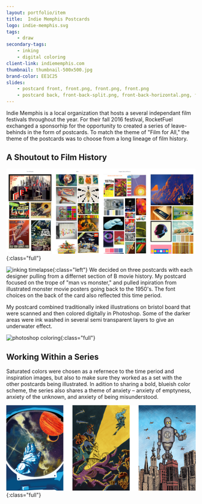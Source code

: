 ```yaml
---
layout: portfolio/item
title:  Indie Memphis Postcards
logo: indie-memphis.svg
tags:
    - draw
secondary-tags:
    - inking
    - digital coloring
client-link: indiememphis.com
thumbnail: thumbnail-500x500.jpg
brand-color: EE1C25
slides:
    - postcard front, front.png, front.png, front.png
    - postcard back, front-back-split.png, front-back-horizontal.png, front-back-vertical.png
---
```


Indie Memphis is a local organization that hosts a several independant film festivals throughout the year. For their fall 2016 festival, RocketFuel exchanged a sponsorhip for the opportunity to created a series of leave-behinds in the form of postcards. To match the theme of "Film for All," the theme of the postcards was to choose from a long lineage of film history.

## A Shoutout to Film History

![inspirtation boards](/assets/images/portfolio/indie-memphis-postcards/mood-board.jpg){:class="full"}

![inking timelapse](/assets/images/portfolio/indie-memphis-postcards/inking.gif){:class="left"}
We decided on three postcards with each designer pulling from a differnet section of B movie history. My postcard focused on the trope of "man vs monster," and pulled inpiration from illustrated monster movie posters going back to the 1950's. The font choices on the back of the card also reflected this time period.

My postcard combined traditionally inked illustrations on bristol board that were scanned and then colored digitally in Photoshop. Some of the darker areas were ink washed in several semi transparent layers to give an underwater effect.

![photoshop coloring](/assets/images/portfolio/indie-memphis-postcards/coloring.gif){:class="full"}

## Working Within a Series

Saturated colors were chosen as a refernece to the time period and inspiration images, but also to make sure they worked as a set with the other postcards being illustrated. In adition to sharing a bold, blueish color scheme, the series also shares a theme of anxiety – anxiety of emptyness, anxiety of the unknown, and anxiety of being misunderstood.

![postcard series](/assets/images/portfolio/indie-memphis-postcards/postcard-series.png){:class="full"}
